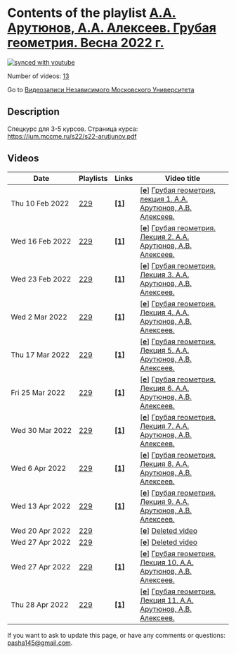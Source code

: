 # Contents of the playlist [А.А. Арутюнов, А.А. Алексеев. Грубая геометрия. Весна 2022 г.](https://www.youtube.com/playlist?list=PLp9ABVh6_x4E3eaU2Nj57F3AdOH85qszT)

[![synced with youtube](https://img.shields.io/github/last-commit/mathphysschool/mathphysschool.github.io/autoupdate1?label=synced%20with%20youtube)](https://github.com/mathphysschool/mathphysschool.github.io/commits/autoupdate1)

Number of videos: [13](#videos)

Go to [Видеозаписи Независимого Московского Университета](../README.md)

## Description

Спецкурс для 3-5 курсов.
Страница курса:
<https://ium.mccme.ru/s22/s22-arutjunov.pdf>

## Videos

|Date|Playlists|Links|Video title|
|---|---|---|---|
| Thu&nbsp;10&nbsp;Feb&nbsp;2022 | [229](../playlists/229 "А.А. Арутюнов, А.А. Алексеев. Грубая геометрия. Весна 2022 г.") | [**[1]**](https://ium.mccme.ru/s22/s22-Arutjunov.html) | [[**e**](https://studio.youtube.com/video/ivjWEXbpWIU/edit "Edit")] [Грубая геометрия, лекция 1. А.А. Арутюнов, А.В. Алексеев.](https://www.youtube.com/watch?v=ivjWEXbpWIU&list=PLp9ABVh6_x4E3eaU2Nj57F3AdOH85qszT "Спецкурс для 3-5 курсов. &#013;Страница курса:&#013;https://ium.mccme.ru/s22/s22-Arutjunov.html") |
| Wed&nbsp;16&nbsp;Feb&nbsp;2022 | [229](../playlists/229 "А.А. Арутюнов, А.А. Алексеев. Грубая геометрия. Весна 2022 г.") | [**[1]**](https://ium.mccme.ru/s22/s22-Arutjunov.html) | [[**e**](https://studio.youtube.com/video/LMGMQPjOBGc/edit "Edit")] [Грубая геометрия. Лекция 2. А.А. Арутюнов, А.В. Алексеев.](https://www.youtube.com/watch?v=LMGMQPjOBGc&list=PLp9ABVh6_x4E3eaU2Nj57F3AdOH85qszT "Спецкурс для 3-5 курсов.&#013;Страниа курса:&#013;https://ium.mccme.ru/s22/s22-Arutjunov.html") |
| Wed&nbsp;23&nbsp;Feb&nbsp;2022 | [229](../playlists/229 "А.А. Арутюнов, А.А. Алексеев. Грубая геометрия. Весна 2022 г.") | [**[1]**](https://ium.mccme.ru/s22/s22-Arutjunov.html) | [[**e**](https://studio.youtube.com/video/FjKym06LQ2U/edit "Edit")] [Грубая геометрия. Лекция 3. А.А. Арутюнов, А.В. Алексеев.](https://www.youtube.com/watch?v=FjKym06LQ2U&list=PLp9ABVh6_x4E3eaU2Nj57F3AdOH85qszT "Спецкурс для 3-5 курсов.&#013;Страниа курса:&#013;https://ium.mccme.ru/s22/s22-Arutjunov.html") |
| Wed&nbsp;2&nbsp;Mar&nbsp;2022 | [229](../playlists/229 "А.А. Арутюнов, А.А. Алексеев. Грубая геометрия. Весна 2022 г.") | [**[1]**](https://ium.mccme.ru/s22/s22-Arutjunov.html) | [[**e**](https://studio.youtube.com/video/Znv30y4X07E/edit "Edit")] [Грубая геометрия. Лекция 4. А.А. Арутюнов, А.В. Алексеев.](https://www.youtube.com/watch?v=Znv30y4X07E&list=PLp9ABVh6_x4E3eaU2Nj57F3AdOH85qszT "Спецкурс для 3-5 курсов.&#013;Страниа курса:&#013;https://ium.mccme.ru/s22/s22-Arutjunov.html") |
| Thu&nbsp;17&nbsp;Mar&nbsp;2022 | [229](../playlists/229 "А.А. Арутюнов, А.А. Алексеев. Грубая геометрия. Весна 2022 г.") | [**[1]**](https://ium.mccme.ru/s22/s22-Arutjunov.html) | [[**e**](https://studio.youtube.com/video/-l3kEZIzxEA/edit "Edit")] [Грубая геометрия. Лекция 5. А.А. Арутюнов, А.В. Алексеев.](https://www.youtube.com/watch?v=-l3kEZIzxEA&list=PLp9ABVh6_x4E3eaU2Nj57F3AdOH85qszT "Спецкурс для 3-5 курсов.&#013;Страниа курса:&#013;https://ium.mccme.ru/s22/s22-Arutjunov.html") |
| Fri&nbsp;25&nbsp;Mar&nbsp;2022 | [229](../playlists/229 "А.А. Арутюнов, А.А. Алексеев. Грубая геометрия. Весна 2022 г.") | [**[1]**](https://ium.mccme.ru/s22/s22-Arutjunov.html) | [[**e**](https://studio.youtube.com/video/h95ykRMzehE/edit "Edit")] [Грубая геометрия. Лекция 6. А.А. Арутюнов, А.В. Алексеев.](https://www.youtube.com/watch?v=h95ykRMzehE&list=PLp9ABVh6_x4E3eaU2Nj57F3AdOH85qszT "Спецкурс для 3-5 курсов.&#013;Страниа курса:&#013;https://ium.mccme.ru/s22/s22-Arutjunov.html") |
| Wed&nbsp;30&nbsp;Mar&nbsp;2022 | [229](../playlists/229 "А.А. Арутюнов, А.А. Алексеев. Грубая геометрия. Весна 2022 г.") | [**[1]**](https://ium.mccme.ru/s22/s22-Arutjunov.html) | [[**e**](https://studio.youtube.com/video/379LXUy0AAg/edit "Edit")] [Грубая геометрия. Лекция 7. А.А. Арутюнов, А.В. Алексеев.](https://www.youtube.com/watch?v=379LXUy0AAg&list=PLp9ABVh6_x4E3eaU2Nj57F3AdOH85qszT "Спецкурс для 3-5 курсов.&#013;Страниа курса:&#013;https://ium.mccme.ru/s22/s22-Arutjunov.html") |
| Wed&nbsp;6&nbsp;Apr&nbsp;2022 | [229](../playlists/229 "А.А. Арутюнов, А.А. Алексеев. Грубая геометрия. Весна 2022 г.") | [**[1]**](https://ium.mccme.ru/s22/s22-Arutjunov.html) | [[**e**](https://studio.youtube.com/video/Gpc2NAsCdVI/edit "Edit")] [Грубая геометрия. Лекция 8. А.А. Арутюнов, А.В. Алексеев.](https://www.youtube.com/watch?v=Gpc2NAsCdVI&list=PLp9ABVh6_x4E3eaU2Nj57F3AdOH85qszT "Спецкурс для 3-5 курсов.&#013;Страниа курса:&#013;https://ium.mccme.ru/s22/s22-Arutjunov.html") |
| Wed&nbsp;13&nbsp;Apr&nbsp;2022 | [229](../playlists/229 "А.А. Арутюнов, А.А. Алексеев. Грубая геометрия. Весна 2022 г.") | [**[1]**](https://ium.mccme.ru/s22/s22-Arutjunov.html) | [[**e**](https://studio.youtube.com/video/GSt6yT4a4b4/edit "Edit")] [Грубая геометрия. Лекция 9. А.А. Арутюнов, А.В. Алексеев.](https://www.youtube.com/watch?v=GSt6yT4a4b4&list=PLp9ABVh6_x4E3eaU2Nj57F3AdOH85qszT "Спецкурс для 3-5 курсов.&#013;Страниа курса:&#013;https://ium.mccme.ru/s22/s22-Arutjunov.html") |
| Wed&nbsp;20&nbsp;Apr&nbsp;2022 | [229](../playlists/229 "А.А. Арутюнов, А.А. Алексеев. Грубая геометрия. Весна 2022 г.") |  | [[**e**](https://studio.youtube.com/video/Pe1teA4YtiQ/edit "Edit")] [Deleted video](https://www.youtube.com/watch?v=Pe1teA4YtiQ&list=PLp9ABVh6_x4E3eaU2Nj57F3AdOH85qszT "This video is unavailable.") |
| Wed&nbsp;27&nbsp;Apr&nbsp;2022 | [229](../playlists/229 "А.А. Арутюнов, А.А. Алексеев. Грубая геометрия. Весна 2022 г.") |  | [[**e**](https://studio.youtube.com/video/BDnvpLmdobM/edit "Edit")] [Deleted video](https://www.youtube.com/watch?v=BDnvpLmdobM&list=PLp9ABVh6_x4E3eaU2Nj57F3AdOH85qszT "This video is unavailable.") |
| Wed&nbsp;27&nbsp;Apr&nbsp;2022 | [229](../playlists/229 "А.А. Арутюнов, А.А. Алексеев. Грубая геометрия. Весна 2022 г.") | [**[1]**](https://ium.mccme.ru/s22/s22-Arutjunov.html) | [[**e**](https://studio.youtube.com/video/2XUVHTkpYRY/edit "Edit")] [Грубая геометрия. Лекция 10. А.А. Арутюнов, А.В. Алексеев.](https://www.youtube.com/watch?v=2XUVHTkpYRY&list=PLp9ABVh6_x4E3eaU2Nj57F3AdOH85qszT "Спецкурс для 3-5 курсов.&#013;Страниа курса:&#013;https://ium.mccme.ru/s22/s22-Arutjunov.html") |
| Thu&nbsp;28&nbsp;Apr&nbsp;2022 | [229](../playlists/229 "А.А. Арутюнов, А.А. Алексеев. Грубая геометрия. Весна 2022 г.") | [**[1]**](https://ium.mccme.ru/s22/s22-Arutjunov.html) | [[**e**](https://studio.youtube.com/video/dm8p486F21k/edit "Edit")] [Грубая геометрия. Лекция 11. А.А. Арутюнов, А.В. Алексеев.](https://www.youtube.com/watch?v=dm8p486F21k&list=PLp9ABVh6_x4E3eaU2Nj57F3AdOH85qszT "Спецкурс для 3-5 курсов.&#013;Страниа курса:&#013;https://ium.mccme.ru/s22/s22-Arutjunov.html") |


 If you want to ask to update this page, or have any comments or questions: <pasha145@gmail.com>.
